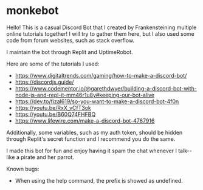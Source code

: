 # monkebot

Hello! This is a casual Discord Bot that I created by Frankensteining multiple online tutorials together! I will try to gather them here, but
I also used some code from forum websites, such as stack overflow.

I maintain the bot through Replit and UptimeRobot. 

Here are some of the tutorials I used:
- https://www.digitaltrends.com/gaming/how-to-make-a-discord-bot/
- https://discordjs.guide/
- https://www.codementor.io/@garethdwyer/building-a-discord-bot-with-node-js-and-repl-it-mm46r1u8y#keeping-our-bot-alive
- https://dev.to/fizal619/so-you-want-to-make-a-discord-bot-4f0n
- https://youtu.be/RxX_vCfT3ok
- https://youtu.be/B60Q74FHFBQ
- https://www.lifewire.com/make-a-discord-bot-4767916

Additionally, some variables, such as my auth token, should be hidden through Replit's secret function and I recommend you do the same.

I made this bot for fun and enjoy having it spam the chat whenever I talk--like a pirate and her parrot.

Known bugs:
- When using the help command, the prefix is showed as undefined.
